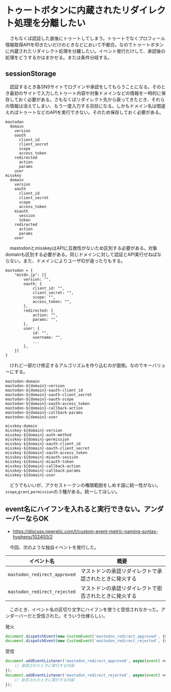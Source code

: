# トゥートボタンに内蔵されたリダイレクト処理を分離したい

　さもなくば認証した直後にトゥートしてしまう。トゥートでなくプロフィール情報取得APIを叩きたいだけのときなどにおいて不都合。なのでトゥートボタンに内蔵されたリダイレクト処理を分離したい。イベント発行だけして、承認後の処理をどうするかはまかせる。または条件分岐する。
　

## sessionStorage

　認証するとき各SNSサイトでログインや承認をしてもらうことになる。そのとき最初のサイトで入力したトゥート内容や対象ドメインなどの情報を一時的に保存しておく必要がある。さもなくばリダイレクト先から戻ってきたとき、それらの情報は消えてしまい、もう一度入力する羽目になる。しかもドメイン名は間違えればトゥートなどのAPIを実行できない。そのため保存しておく必要がある。

```
mastodon
  domain
    version
    oauth
      client_id
      client_secret
      scope
      access_token
    redirected
      action
      params
    user
misskey
  domain
    version
    oauth
      client_id
      client_secret
      scope
      access_token
    miauth
      session
      token
    redirected
      action
      params
    user
```

　mastodonとmisskeyはAPIに互換性がないため区別する必要がある。対象domainも区別する必要がある。同じドメインに対して認証とAPI実行せねばならない。また、ドメインによりユーザIDが違ったりもする。

```
mastodon = {
    "mstdn.jp": [{
        version: "",
        oauth: {
            client_id: "",
            client_secret: "",
            scope: "",
            access_token: "",
        },
        redirected: {
            action: "",
            params: "",
        },
        user: {
            id: "",
            username: "",
            ...
        },
    }]    
}
```

　けれど一部だけ修正するアルゴリズムを作り込むのが面倒。なのでキーバリューにする。

```
mastodon-domain
mastodon-${domain}-version
mastodon-${domain}-oauth-client_id
mastodon-${domain}-oauth-client_secret
mastodon-${domain}-oauth-scope
mastodon-${domain}-oauth-access_token
mastodon-${domain}-callback-action
mastodon-${domain}-callback-params
mastodon-${domain}-user
```

```
misskey-domain
misskey-${domain}-version
misskey-${domain}-auth-method
misskey-${domain}-permission
misskey-${domain}-oauth-client_id
misskey-${domain}-oauth-client_secret
misskey-${domain}-oauth-access_token
misskey-${domain}-miauth-session
misskey-${domain}-miauth-token
misskey-${domain}-callback-action
misskey-${domain}-callback-params
misskey-${domain}-user
```

　どうでもいいが、アクセストークンの権限範囲をしめす語に統一性がない。`scope`,`grant`,`permission`の３種がある。統一してほしい。

## event名にハイフンを入れると実行できない。アンダーバーならOK

* https://discuss.newrelic.com/t/custom-event-metric-naming-syntax-hyphens/102400/2

　今回、次のような独自イベントを発行した。

イベント名|概要
----------|----
`mastodon_redirect_approved`|マストドンの承認リダイレクトで承認されたときに発火する
`mastodon_redirect_rejected`|マストドンの承認リダイレクトで拒否されたときに発火する

　このとき、イベント名の区切り文字にハイフンを使うと受信されなかった。アンダーバーだと受信された。そういう仕様らしい。

発火
```javascript
document.dispatchEvent(new CustomEvent('mastodon_redirect_approved', {detail: params}));
document.dispatchEvent(new CustomEvent('mastodon_redirect_rejected', {detail: params}));
```

受信
```javascript
document.addEventListener('mastodon_redirect_approved', async(event) => {
    // 承認されたときに実行する内容
});
document.addEventListener('mastodon_redirect_rejected', async(event) => {
    // 拒否されたときに実行する内容
});
```

